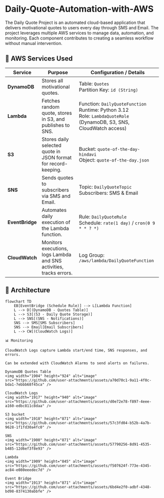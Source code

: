 # Daily-Quote-Automation-with-AWS
The Daily Quote Project is an automated cloud-based application that delivers motivational quotes to users every day through SMS and Email. The project leverages multiple AWS services to manage data, automation, and monitoring. Each component contributes to creating a seamless workflow without manual intervention.
## 🚀 AWS Services Used

| Service         | Purpose                                                                 | Configuration / Details |
|-----------------|-------------------------------------------------------------------------|-------------------------|
| **DynamoDB**    | Stores all motivational quotes.                                         | Table: `Quotes` <br> Partition Key: `id (String)` |
| **Lambda**      | Fetches random quote, stores in S3, and publishes to SNS.              | Function: `DailyQuoteFunction` <br> Runtime: Python 3.12 <br> Role: `LambdaQuoteRole` (DynamoDB, S3, SNS, CloudWatch access) |
| **S3**          | Stores daily selected quote in JSON format for record-keeping.         | Bucket: `quote-of-the-day-hindavi` <br> Object: `quote-of-the-day.json` |
| **SNS**         | Sends quotes to subscribers via SMS and Email.                         | Topic: `DailyQuoteTopic` <br> Subscribers: SMS & Email |
| **EventBridge** | Automates daily execution of the Lambda function.                      | Rule: `DailyQuoteRule` <br> Schedule: `rate(1 day)` / `cron(0 9 * * ? *)` |
| **CloudWatch**  | Monitors executions, logs Lambda and SNS activities, tracks errors.    | Log Group: `/aws/lambda/DailyQuoteFunction` |

## 📌 Architecture  
```mermaid
flowchart TD
    EB[EventBridge (Schedule Rule)] --> L[Lambda Function]
    L --> D[(DynamoDB - Quotes Table)]
    L --> S3[(S3 - Daily Quote Storage)]
    L --> SNS[(SNS - Notifications)]
    SNS --> SMS[SMS Subscribers]
    SNS --> Email[Email Subscribers]
    L --> CW[(CloudWatch Logs)]

📊 Monitoring

CloudWatch Logs capture Lambda start/end time, SNS responses, and errors.

Can be extended with CloudWatch Alarms to send alerts on failures.

DynamoDB Quotes Table
<img width="1904" height="924" alt="image" src="https://github.com/user-attachments/assets/a70d70c1-9a11-4f0c-bda1-7ebbb68f45ca" />

CloudWatch Logs
<img width="1917" height="940" alt="image" src="https://github.com/user-attachments/assets/d0e72e78-f897-4eee-a160-edbc811c8daa" />

S3 bucket
<img width="1918" height="871" alt="image" src="https://github.com/user-attachments/assets/57c3fd04-b52b-4a7b-9628-1f1fd30a4fc0" />

SNS
<img width="1900" height="871" alt="image" src="https://github.com/user-attachments/assets/57790256-8d91-4535-b485-12d6ef3f8e93" />

Lambda
<img width="1909" height="845" alt="image" src="https://github.com/user-attachments/assets/f507624f-773e-4345-ac84-e080eeedec7d" />

Event Bridge
<img width="1913" height="871" alt="image" src="https://github.com/user-attachments/assets/6bd4e2f0-adbf-4348-bd98-8374130abbfe" />



